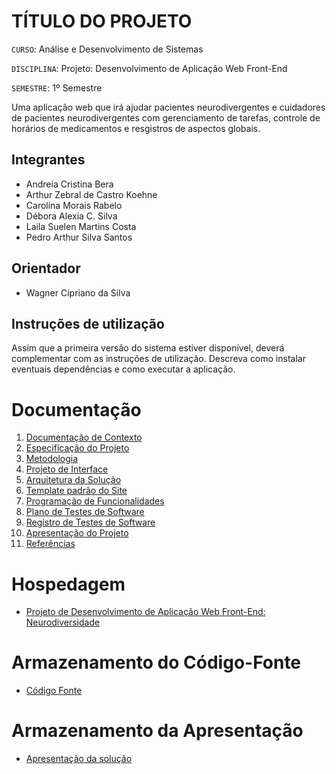 # TÍTULO DO PROJETO

`CURSO`: Análise e Desenvolvimento de Sistemas

`DISCIPLINA`: Projeto: Desenvolvimento de Aplicação Web Front-End

`SEMESTRE`: 1º Semestre

  Uma aplicação web que irá ajudar pacientes neurodivergentes e cuidadores de pacientes neurodivergentes com gerenciamento de tarefas, controle de horários de medicamentos e resgistros de aspectos globais.

## Integrantes

* Andreia Cristina Bera
* Arthur Zebral de Castro Koehne
* Carolina Morais Rabelo
* Débora Alexia C. Silva
* Laila Suelen Martins Costa
* Pedro Arthur Silva Santos

## Orientador

* Wagner Cipriano da Silva

## Instruções de utilização

Assim que a primeira versão do sistema estiver disponível, deverá complementar com as instruções de utilização. Descreva como instalar eventuais dependências e como executar a aplicação.

# Documentação

<ol>
<li><a href="docs/01-Documentação de Contexto.md"> Documentação de Contexto</a></li>
<li><a href="docs/02-Especificação do Projeto.md"> Especificação do Projeto</a></li>
<li><a href="docs/03-Metodologia.md"> Metodologia</a></li>
<li><a href="docs/04-Projeto de Interface.md"> Projeto de Interface</a></li>
<li><a href="docs/05-Arquitetura da Solução.md"> Arquitetura da Solução</a></li>
<li><a href="docs/06-Template padrão do Site.md"> Template padrão do Site</a></li>
<li><a href="docs/07-Programação de Funcionalidades.md"> Programação de Funcionalidades</a></li>
<li><a href="docs/08-Plano de Testes de Software.md"> Plano de Testes de Software</a></li>
<li><a href="docs/09-Registro de Testes de Software.md"> Registro de Testes de Software</a></li>
<li><a href="docs/10-Apresentação do Projeto.md"> Apresentação do Projeto</a></li>
<li><a href="docs/11-Referências.md"> Referências</a></li>
</ol>

# Hospedagem

* <a href="https://sgapucminasbr-my.sharepoint.com/:w:/g/personal/1441974_sga_pucminas_br/ETue8_stmR5Gt1_xYaeSUbsBdp_3R11CLJ4Ssm_jdVPjQQ?e=ntNBXu">Projeto de Desenvolvimento de Aplicação Web Front-End: Neurodiversidade</a></li> 

# Armazenamento do Código-Fonte

* <a href="src/README.md">Código Fonte</a>

# Armazenamento da Apresentação

* <a href="presentation/README.md">Apresentação da solução</a>
